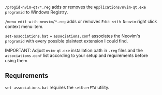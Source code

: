 `/progid-nvim-qt/*.reg` adds or removes the `Applications/nvim-qt.exe` `programid` to Windows Registry.

`/menu-edit-with-neovim/*.reg` adds or removes `Edit with Neovim` right click context menu item.

`set-associations.bat` + `associations.conf` associates the Neovim's `programid` with every possible plaintext extension I could find.

IMPORTANT: Adjust `nvim-qt.exe` installation path in `.reg` files and the `associations.conf` list according to your setup and requirements before using them.

## Requirements

`set-associations.bat` requires the `setUserFTA` utility.
